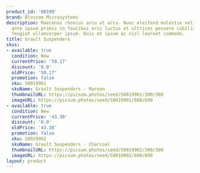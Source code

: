 ```yaml
---
product_id: '00199'
brand: Blossom Microsystems
description: Maecenas rhoncus arcu at arcu. Nunc eleifend molestie velit. Vestibulum
  ante ipsum primis in faucibus orci luctus et ultrices posuere cubilia Curae; Pellentesque
  feugiat ullamcorper ipsum. Duis et ipsum ac nisl laoreet commodo.
title: Grault Suspenders
skus:
- available: true
  condition: New
  currentPrice: '50.17'
  discount: '0.0'
  oldPrice: '50.17'
  promotion: false
  sku: S0019901
  skuName: Grault Suspenders - Maroon
  thumbnailURL: https://picsum.photos/seed/S0019901/300/300
  imageURL: https://picsum.photos/seed/S0019901/600/600
- available: true
  condition: New
  currentPrice: '43.38'
  discount: '0.0'
  oldPrice: '43.38'
  promotion: false
  sku: S0019902
  skuName: Grault Suspenders - Charcoal
  thumbnailURL: https://picsum.photos/seed/S0019902/300/300
  imageURL: https://picsum.photos/seed/S0019902/600/600
layout: product
---
```

